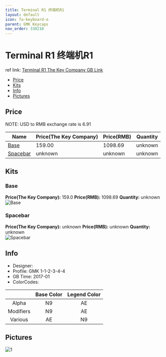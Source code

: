 ```yaml
---
title: Terminal R1 终端机R1
layout: default
icon: fa-keyboard-o
parent: GMK Keycaps
nav_order: 330210
---
```


# Terminal R1 终端机R1

ref link: [Terminal R1 The Key Company GB Link](https://thekey.company/collections/archive/products/gmk-terminal_)

* [Price](#price)
* [Kits](#kits)
* [Info](#info)
* [Pictures](#pictures)


## Price  
NOTE: USD to RMB exchange rate is 6.91

| Name          | Price(The Key Company)    |  Price(RMB) | Quantity |
| ------------- | ------------ |  ---------- | -------- |
|[Base](#base)|159.00|1098.69|unknown|
|[Spacebar](#spacebar)|unknown|unknown|unknown|


## Kits
### Base
**Price(The Key Company):** 159.0    **Price(RMB):** 1098.69    **Quantity:** unknown  
<img src="{{ 'assets/images/gmk-keycaps/terminalr1/kits_pics/base.png' | relative_url }}" alt="Base" class="image featured">

### Spacebar
**Price(The Key Company):** unknown    **Price(RMB):** unknown    **Quantity:** unknown  
<img src="{{ 'assets/images/gmk-keycaps/terminalr1/kits_pics/spacebar.jpg' | relative_url }}" alt="Spacebar" class="image featured">


## Info
* Designer: 
* Profile: GMK 1-1-2-3-4-4
* GB Time: 2017-01
* ColorCodes:  

| |Base Color     | Legend Color
| :-------------: | :-------------: | :------------:
|Alpha|N9|AE
|Modifiers|N9|AE
|Various|AE|N9


## Pictures
<img src="{{ 'assets/images/gmk-keycaps/terminalr1/rendering_pics/1.jpg' | relative_url }}" alt="1" class="image featured">
